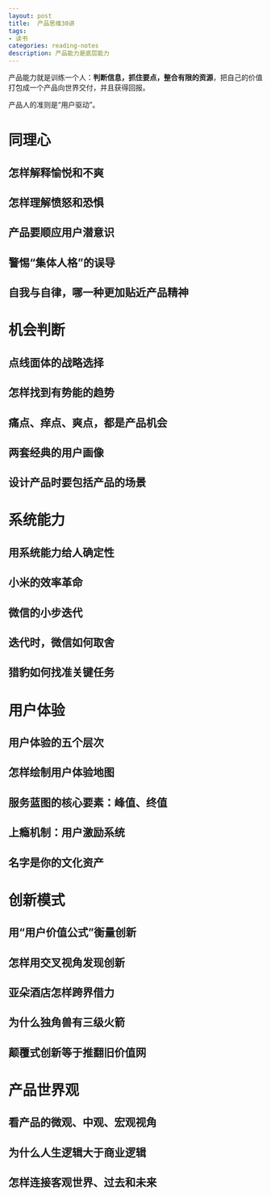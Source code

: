 ```yaml
---
layout: post
title:  产品思维30讲
tags:
- 读书
categories: reading-notes
description: 产品能力是底层能力
---
```


产品能力就是训练一个人：**判断信息，抓住要点，整合有限的资源**，把自己的价值打包成一个产品向世界交付，并且获得回报。

产品人的准则是“用户驱动”。

# 同理心
## 怎样解释愉悦和不爽
## 怎样理解愤怒和恐惧
## 产品要顺应用户潜意识
## 警惕“集体人格”的误导
## 自我与自律，哪一种更加贴近产品精神

# 机会判断
## 点线面体的战略选择
## 怎样找到有势能的趋势
## 痛点、痒点、爽点，都是产品机会
## 两套经典的用户画像
## 设计产品时要包括产品的场景

# 系统能力
## 用系统能力给人确定性
## 小米的效率革命
## 微信的小步迭代
## 迭代时，微信如何取舍
## 猎豹如何找准关键任务

# 用户体验
## 用户体验的五个层次
## 怎样绘制用户体验地图
## 服务蓝图的核心要素：峰值、终值
## 上瘾机制：用户激励系统
## 名字是你的文化资产

# 创新模式
## 用“用户价值公式”衡量创新
## 怎样用交叉视角发现创新
## 亚朵酒店怎样跨界借力
## 为什么独角兽有三级火箭
## 颠覆式创新等于推翻旧价值网

# 产品世界观
## 看产品的微观、中观、宏观视角
## 为什么人生逻辑大于商业逻辑
## 怎样连接客观世界、过去和未来
